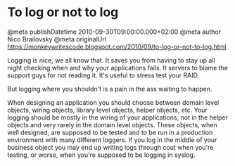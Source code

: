 # To log or not to log

@meta publishDatetime 2010-09-30T09:00:00.000+02:00
@meta author Nico Brailovsky
@meta originalUrl https://monkeywritescode.blogspot.com/2010/09/to-log-or-not-to-log.html

Logging is nice, we all know that. It saves you from having to stay up all night checking when and why your applications fails. It servers to blame the support guys for not reading it. It's useful to stress test your RAID.

But logging where you shouldn't is a pain in the ass waiting to happen.

When designing an application you should choose between domain level objects, wiring objects, library level objects, helper objects, etc. Your logging should be mostly in the wiring of your applications, not in the helper objects and very rarely in the domain level objects. These objects, when well designed, are supposed to be tested and to be run in a production environment with many different loggers. If you log in the middle of your business object you may end up writing logs through cout when you're testing, or worse, when you're supposed to be logging in syslog.


